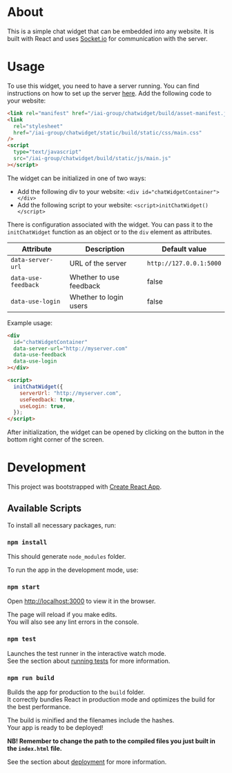# About

This is a simple chat widget that can be embedded into any website. It is built with React and uses [Socket.io](https://socket.io/) for communication with the server.

# Usage

To use this widget, you need to have a server running. You can find instructions on how to set up the server [here](../README.md).
Add the following code to your website:

<!-- TODO change the path to the compiled files -->

```html
<link rel="manifest" href="/iai-group/chatwidget/build/asset-manifest.json" />
<link
  rel="stylesheet"
  href="/iai-group/chatwidget/static/build/static/css/main.css"
/>
<script
  type="text/javascript"
  src="/iai-group/chatwidget/build/static/js/main.js"
></script>
```

The widget can be initialized in one of two ways:

- Add the following div to your website:
  `<div id="chatWidgetContainer"></div>`
- Add the following script to your website:
  `<script>initChatWidget()</script>`

There is configuration associated with the widget. You can pass it to the `initChatWidget` function as an object or to the `div` element as attributes.

| Attribute           | Description             | Default value           |
| ------------------- | ----------------------- | ----------------------- |
| `data-server-url`   | URL of the server       | `http://127.0.0.1:5000` |
| `data-use-feedback` | Whether to use feedback | false                   |
| `data-use-login`    | Whether to login users  | false                   |

Example usage:

```html
<div
  id="chatWidgetContainer"
  data-server-url="http://myserver.com"
  data-use-feedback
  data-use-login
></div>
```

```html
<script>
  initChatWidget({
    serverUrl: "http://myserver.com",
    useFeedback: true,
    useLogin: true,
  });
</script>
```

After initialization, the widget can be opened by clicking on the button in the bottom right corner of the screen.

# Development

This project was bootstrapped with [Create React App](https://github.com/facebook/create-react-app).

## Available Scripts

To install all necessary packages, run:

### `npm install`

This should generate `node_modules` folder.

To run the app in the development mode, use:

### `npm start`

Open [http://localhost:3000](http://localhost:3000) to view it in the browser.

The page will reload if you make edits.\
You will also see any lint errors in the console.

### `npm test`

Launches the test runner in the interactive watch mode.\
See the section about [running tests](https://facebook.github.io/create-react-app/docs/running-tests) for more information.

### `npm run build`

Builds the app for production to the `build` folder.\
It correctly bundles React in production mode and optimizes the build for the best performance.

The build is minified and the filenames include the hashes.\
Your app is ready to be deployed!

**NB! Remember to change the path to the compiled files you just built in the `index.html` file.**

See the section about [deployment](https://facebook.github.io/create-react-app/docs/deployment) for more information.
